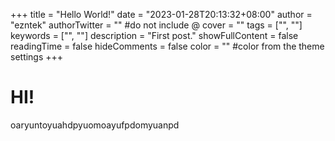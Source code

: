 +++
title = "Hello World!"
date = "2023-01-28T20:13:32+08:00"
author = "ezntek"
authorTwitter = "" #do not include @
cover = ""
tags = ["", ""]
keywords = ["", ""]
description = "First post."
showFullContent = false
readingTime = false
hideComments = false
color = "" #color from the theme settings
+++

# HI!
oaryuntoyuahdpyuomoayufpdomyuanpd